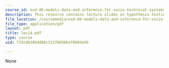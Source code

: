 ```yaml
---
course_id: esd-86-models-data-and-inference-for-socio-technical-systems-spring-2007
description: This resource contains lecture slides on hypothesis testing.
file_location: /coursemedia/esd-86-models-data-and-inference-for-socio-technical-systems-spring-2007/732c66385dd88c312f6036baf8b8da56_lec14.pdf
file_type: application/pdf
layout: pdf
title: lec14.pdf
type: course
uid: 732c66385dd88c312f6036baf8b8da56

---
```

None